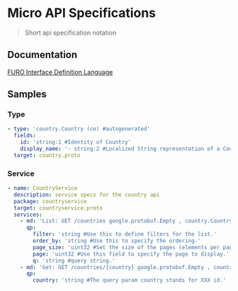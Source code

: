 # Micro API Specifications
> Short api specification notation

## Documentation
[FURO Interface Definition Language](https://fidl.furo.pro/)

## Samples

### Type

``` yaml
- type: 'country.Country (ce) #autogenerated'
  fields:
    id: 'string:1 #Identity of Country'
    display_name: '- string:2 #Localized String representation of a Country'
  target: country.proto

```


### Service

``` yaml
- name: CountryService
  description: service specs for the country api
  package: countryservice
  target: countryservice.proto
  services:
    - md: 'List: GET /countries google.protobuf.Empty , country.CountryCollection #The List method takes zero or more parameters as input, and returns a CountryCollection of CountryEntity that match the input parameters.'
      qp:
        filter: 'string #Use this to define filters for the list.'
        order_by: 'string #Use this to specify the ordering.'
        page_size: 'uint32 #Set the size of the pages (elements per page).'
        page: 'uint32 #Use this field to specify the page to display.'
        q: 'string #query string.'
    - md: 'Get: GET /countries/{country} google.protobuf.Empty , country.CountryEntity #The Get method takes zero or more parameters, and returns a CountryEntity which contains a Country'
      qp:
        country: 'string #The query param country stands for XXX id.'

```